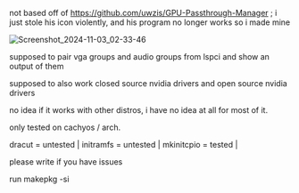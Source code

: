 not based off of https://github.com/uwzis/GPU-Passthrough-Manager ; i just stole his icon violently, and his program no longer works so i made mine

![Screenshot_2024-11-03_02-33-46](https://github.com/user-attachments/assets/6984902e-ac94-4365-bbc7-e8ea7b6514ef)

supposed to pair vga groups and audio groups from lspci and show an output of them

supposed to also work closed source nvidia drivers and open source nvidia drivers

no idea if it works with other distros, i have no idea at all for most of it.

only tested on cachyos / arch. 

dracut = untested |
initramfs = untested |
mkinitcpio = tested |

please write if you have issues

run makepkg -si
